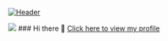 [![Header](https://makeawebsitehub.com/wp-content/uploads/2016/01/coding.jpg "Header")](https://mcanthony98.github.io/mcanthony98/)

<img src="https://makeawebsitehub.com/wp-content/uploads/2016/01/coding.jpg"/>
### Hi there 👋
<a href="https://mcanthony98.github.io/mcanthony98/">Click here to view my profile</a>
<!--
**mcanthony98/mcanthony98** is a ✨ _special_ ✨ repository because its `README.md` (this file) appears on your GitHub profile.

Here are some ideas to get you started:

- 🔭 I’m currently working on ...
- 🌱 I’m currently learning ...
- 👯 I’m looking to collaborate on ...
- 🤔 I’m looking for help with ...
- 💬 Ask me about ...
- 📫 How to reach me: ...
- 😄 Pronouns: ...
- ⚡ Fun fact: ...
-->
